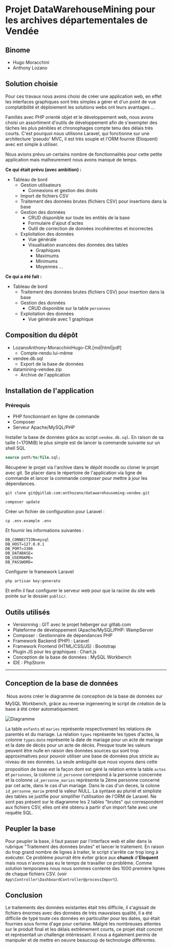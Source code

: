 # Projet DataWarehouseMining pour les archives départementales de Vendée

## Binome
* Hugo Moracchini
* Anthony Lozano

## Solution choisie
Pour ces travaux nous avons choisi de créer une application web, en effet les interfaces graphiques sont très simples a gérer et d'un point de vue comptatibilité et déploiement les solutions webs ont leurs avantages ...

Familiés avec PHP orienté objet et le développement web, nous avons choisi un assortiment d'outils de développement afin de s'exempter des tâches les plus pénibles et chronophages compte tenu des délais très courts. C'est pourquoi nous utilisons Laravel, qui fonctionne sur une architecture 'pseudo' MVC, il est très souple et l'ORM fournie (Eloquent) avec est simple à utiliser.

Nous avions prévu un certains nombre de fonctionnalités pour cette petite application mais malheurement nous avons manqué de temps.

**Ce qui était prévu (avec ambition) :**
* Tableau de bord
    * Gestion utilisateurs
        * Connexions et gestion des droits
    * Import de fichiers CSV
    * Traitement des données brutes (fichiers CSV) pour insertions dans la base
    * Gestion des données
        * CRUD disponible sur toute les entités de la base
        * Formulaire d'ajout d'actes
        * Outil de correction de données incohérentes et incorrectes
    * Exploitation des données
        * Vue générale
        * Visualisation avancées des données des tables
            * Graphiques
            * Maximums
            * Minimums
            * Moyennes ...

**Ce qui a été fait :**
* Tableau de bord
    * Traitement des donnèes brutes (fichiers CSV) pour insertion dans la base
    * Gestion des données
        * CRUD disponible sur la table `personnes`
    * Exploitation des données
        * Vue générale avec 1 graphique

## Composition du dépôt
* LozanoAnthony-MoracchiniHugo-CR.[md|html|pdf]
    * Compte-rendu lui-même
* vendee.db.sql
    * Export de la base de données
* datamining-vendee.zip
    * Archive de l'application

## Installation de l'application

### Prérequis
* PHP fonctionnant en ligne de commande
* Composer
* Serveur Apache/MySQL/PHP

Installer la base de données grâce au script `vendee.db.sql`. En raison de sa taille (~170MiB) le plus simple est de lancer la commande suivante sur un shell SQL

``` sql
source path/to/file.sql;
```

Récupérer le projet via l'archive dans le dépôt moodle ou cloner le projet avec git. Se placer dans le répertoire de l'application via ligne de commande et lancer la commande *composer* pour mettre à jour les dépendances.

```
git clone git@gitlab.com:anthozano/datawarehouseming-vendee.git
```

``` 
composer update
```` 

Créer un fichier de configuration pour Laravel :

```
cp .env.example .env
```

Et fournir les informations suivantes :

```
DB_CONNECTION=mysql
DB_HOST=127.0.0.1
DB_PORT=3306
DB_DATABASE=
DB_USERNAME=
DB_PASSWORD=
```

Configurer le framework Laravel

```
php artisan key:generate
```

Et enfin il faut configurer le serveur web pour que la racine du site web pointe sur le dossier `public/`. 

## Outils utilisés

* Versionning : GIT avec le projet héberger sur gitlab.com
* Plateforme de développement (Apache/MySQL/PHP: WampServer
* Composer : Gestionnaire de dépendances PHP
* Framework Backend (PHP) : Laravel
* Framework Frontend (HTML/CSS/JS) : Bootstrap
* Plugin JS pour les graphiques : Chart.js
* Conception de la base de données : MySQL Workbench
* IDE : PhpStorm

---
 
## Conception de la base de données

Nous avons créer le diagramme de conception de la base de données sur MySQL Workbench, grâce au reverse ingeneering le script de création de la base à été créer automatiquement.

![Diagramme](https://i.imgur.com/N1exGLC.png)

La table `enfants` et `maries` représente respectivement les relations de parentés et du mariage. La relation `types` représente les types d'actes, la colonne `types`.`date` représente la date de mariage pour un acte de mariage et la date de décès pour un acte de décès. 
Presque toute les valeurs peuvent être nulle en raison des données sources qui sont trop approximatives pour pouvoir utiliser une base de données plus stricte au niveau de ses données.
La seule ambiguïté que nous voyons dans cette proposition de base est la façon dont est géré la relation entre la table `actes` et `personnes`, la colonne `id_personne` correspond à la personne concernée et la colonne `id_personne_maries` représente la 2ème personne concerné par cet acte, dans le cas d'un mariage. Dans le cas d'un deces, la colone `id_personne_marie` prend la valeur NULL.
La syntaxe au pluriel et simpliste des tables se justifie pour simplifier l'utilisation de l'ORM de Laravel.
Ne sont pas présent sur le diagramme les 2 tables "brutes" qui correspondent aux fichiers CSV, elles ont été obtenu à partir d'un import faite avec une requête SQL.

## Peupler la base
Pour peupler la base, il faut passer par l'interface web et aller dans la rubrique "Traitement des données brutes" et lancer le traitement. En raison du trop grand nombre de lignes à traiter, le script s'arrête car trop long à exécuter. Ce problème pourrait être éviter grâce aux **chunck** d'**Eloquent** mais nous n'avons pas eu le temps de travailler ce problème. 
Comme solution temporaires nous nous sommes contenté des 1000 première lignes de chaque fichiers CSV. (voir `App\Controller\DashboardController@processImport`).

## Conclusion
Le traitements des données existantes était très difficile, il s'agissait de fichiers énormes avec des données de très mauvaises qualité, il a été difficile de typé toute ces données en particuliter pour les dates, qui était fournies sous forme d'age pour certaine.
Malgré les nombreuses attentes sur le produit final et les délais extrêmement courts, ce projet était concret et représentait un challenge intérressant. Il nous a également permis de manipuler et de mettre en oeuvre beaucoup de technologie différentes.
